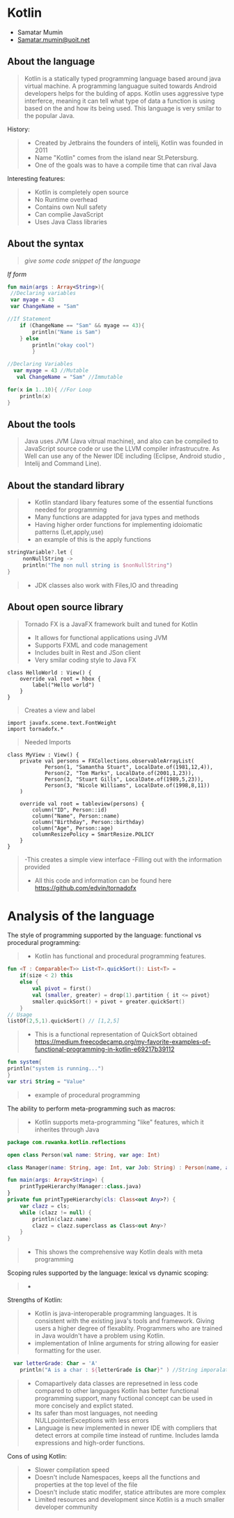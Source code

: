 # Kotlin

- Samatar Mumin
- Samatar.mumin@uoit.net

## About the language

> Kotlin is a statically typed programming language based around java virtual machine. A programming languague suited towards Android developers helps for the bulding of apps.
Kotlin uses aggressive type interferce, meaning it can tell what type of data a function is using based on the and how its being used.
This language is very smilar to the popular Java.
>
History:
> - Created by Jetbrains the founders of intelij, Kotlin was founded in 2011 
> - Name "Kotlin" comes from the island near St.Petersburg. 
> - One of the goals was to have a compile time that can rival Java

Interesting features:
> - Kotlin is completely open source
> - No Runtime overhead
> - Contains own Null safety
> - Can complie JavaScript
>- Uses Java Class libraries

## About the syntax

> _give some code snippet of the language_

*If form*

```Kotlin
fun main(args : Array<String>){
 //Declaring variables
 var myage = 43 
 var ChangeName = "Sam"

//If Statement
    if (ChangeName == "Sam" && myage == 43){
        println("Name is Sam")
    } else
        println("okay cool")
        }
```

``` Kotlin
//Declaring Variables
  var myage = 43 //Mutable
   val ChangeName = "Sam" //Immutable 
```

```Kotlin
for(x in 1..10){ //For Loop
    println(x)
}
```




## About the tools

> Java uses JVM (Java vitrual machine),  and also can be compiled to JavaScript source code or use the LLVM compiler infrastrucutre. As
Well can use any of the Newer IDE including (Eclipse, Android studio , Intelij and Command Line). 

## About the standard library

>- Kotlin standard libary features some of the essential functions needed for programming
> - Many functions are adappted for java types and methods
> - Having higher order functions for implementing idoiomatic patterns (Let,apply,use)
> - an example of this is the apply functions
 ```Kotlin
 stringVariable?.let {
      nonNullString ->
      println("The non null string is $nonNullString")
}
 ```
> - JDK classes also work with Files,IO and threading 

## About open source library

> Tornado FX is a JavaFX framework built and tuned for Kotlin
>- It allows for functional applications using JVM
>- Supports FXML and code management
>- Includes built in Rest and JSon client
>- Very smilar coding style to Java FX
```
class HelloWorld : View() {
    override val root = hbox {
        label("Hello world")
    }
}
```
> Creates a view and label
```
import javafx.scene.text.FontWeight
import tornadofx.*
```
> Needed Imports

```
class MyView : View() {
    private val persons = FXCollections.observableArrayList(
            Person(1, "Samantha Stuart", LocalDate.of(1981,12,4)),
            Person(2, "Tom Marks", LocalDate.of(2001,1,23)),
            Person(3, "Stuart Gills", LocalDate.of(1989,5,23)),
            Person(3, "Nicole Williams", LocalDate.of(1998,8,11))
    )

    override val root = tableview(persons) {
        column("ID", Person::id)
        column("Name", Person::name)
        column("Birthday", Person::birthday)
        column("Age", Person::age)
        columnResizePolicy = SmartResize.POLICY
    }
}
```
>-This creates a simple view interface
>-Filling out with the information provided
>- All this code and information can be found here https://github.com/edvin/tornadofx
# Analysis of the language

The style of programming supported by the language: functional vs procedural programming:
> - Kotlin has functional and procedural programming features. 
```Kotlin
fun <T : Comparable<T>> List<T>.quickSort(): List<T> = 
    if(size < 2) this
    else {
        val pivot = first()
        val (smaller, greater) = drop(1).partition { it <= pivot}
        smaller.quickSort() + pivot + greater.quickSort()
    }
// Usage
listOf(2,5,1).quickSort() // [1,2,5]
```
>- This is a functional representation of QuickSort obtained https://medium.freecodecamp.org/my-favorite-examples-of-functional-programming-in-kotlin-e69217b39112

```Kotlin
fun system{
println("system is running...")
}
var stri String = "Value"
```
>- example of procedural programming 

The ability to perform meta-programming such as macros:
> - Kotlin supports meta-programming "like" features, which it inherites through Java
```Kotlin
package com.ruwanka.kotlin.reflections

open class Person(val name: String, var age: Int)

class Manager(name: String, age: Int, var Job: String) : Person(name, age)

fun main(args: Array<String>) {
    printTypeHierarchy(Manager::class.java)
}
private fun printTypeHierarchy(cls: Class<out Any>?) {
    var clazz = cls;
    while (clazz != null) {
        println(clazz.name)
        clazz = clazz.superclass as Class<out Any>?
    }
}

```
>- This shows the comprehensive way Kotlin deals with meta programming  

Scoping rules supported by the language: lexical vs dynamic scoping:
>-

Strengths of Kotlin:
> - Kotlin is java-interoperable programming languages. It is consistent with the existing java's tools and framework. Giving users a higher degree of flexablity. Programmers who are trained in Java wouldn't have a problem using Kotlin.
> -  implementation of Inline arguments for string allowing for easier formatting for the user.
```Kotlin
  var letterGrade: Char = 'A'
    println("A is a char : ${letterGrade is Char}" ) //String imporalation
```
> - Comapartively data classes are represetned in less code compared to other languages Kotlin has better functional programming support, many fuctional concept can be used in more concisely and explict stated.   
> - Its safer than most languages, not needing NULLpointerExceptions with less errors
> - Language is new implemented in newer IDE with compliers that detect errors at compile time instead of runtime. Includes lamda expressions and high-order functions.

Cons of using Kotlin:
>- Slower compilation speed
>- Doesn't include Namespaces, keeps all the functions and properties at the top level of the file
>- Doesn't include static modifer, statice attributes are more complex
>- Limited resources and development since Kotlin is a much smaller developer community 
